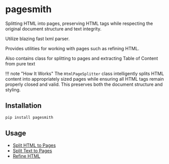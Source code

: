 # pagesmith

Splitting HTML into pages, preserving HTML tags while respecting the original document structure and text integrity.

Utilize blazing fast lxml parser.

Provides utilities for working with pages such as refining HTML.

Also contains class for splitting to pages and extracting Table of Content from pure text

!!! note "How It Works"
    The `HtmlPageSplitter` class intelligently splits HTML content into appropriately sized pages while ensuring all HTML tags remain properly closed and valid. This preserves both the document structure and styling.

## Installation

```bash
pip install pagesmith
```

## Usage
- [Split HTML to Pages](html_splitter.md)
- [Split Text to Pages](text_splitter.md)
- [Refine HTML](refine.md)
